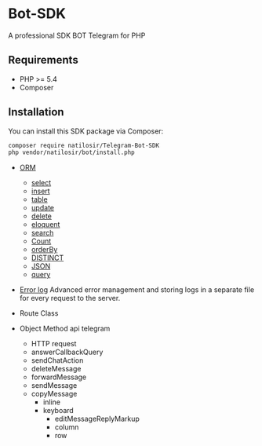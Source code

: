# Bot-SDK
A professional SDK BOT Telegram for PHP

## Requirements

- PHP >= 5.4
- Composer

## Installation

You can install this SDK package via Composer:

```bash
composer require natilosir/Telegram-Bot-SDK
php vendor/natilosir/bot/install.php
```


- [ORM](https://github.com/natilosir/orm)
  - [select]([url](https://github.com/natilosir/ORM#select))
  - [insert]([url](https://github.com/natilosir/ORM#insert-array))
  - [table]([url](https://github.com/natilosir/ORM#select))
  - [update]([url](https://github.com/natilosir/ORM#update-array))
  - [delete]([url](https://github.com/natilosir/ORM#delete))
  - [eloquent]([url](https://github.com/natilosir/ORM#update-model))
  - [search]([url](https://github.com/natilosir/ORM#search))
  - [Count]([url](https://github.com/natilosir/ORM#Count))
  - [orderBy]([url](https://github.com/natilosir/ORM#orderBy))
  - [DISTINCT]([url](https://github.com/natilosir/ORM#DISTINCT))
  - [JSON]([url](https://github.com/natilosir/ORM#JSON))
  - [query]([url](https://github.com/natilosir/ORM#query))

- [Error log](https://github.com/natilosir/BOT/blob/main/log.txt) Advanced error management and storing logs in a separate file for every request to the server.
- Route Class
- Object Method api telegram
   - HTTP request
   - answerCallbackQuery
   - sendChatAction
   - deleteMessage
   - forwardMessage
   - sendMessage
   - copyMessage
     - inline
     - keyboard
       - editMessageReplyMarkup
       - column
       - row
